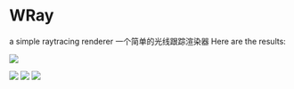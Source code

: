 # WRay
a simple raytracing renderer 一个简单的光线跟踪渲染器
Here are the results:

![](https://github.com/league1991/WRay/raw/master/imageCache/screenShot.png)

![](https://github.com/league1991/WRay/raw/master/imageCache/1.png)
![](https://github.com/league1991/WRay/raw/master/imageCache/2.png)
![](https://github.com/league1991/WRay/raw/master/imageCache/3.jpg)
